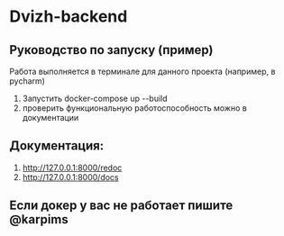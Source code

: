 # Dvizh-backend
## Руководство по запуску (пример)
Работа выполняется в терминале для данного проекта (например, в pycharm)
1) Запустить docker-compose up --build
2) проверить функциональную работоспособность можно в документации
## Документация:
1) http://127.0.0.1:8000/redoc
2) http://127.0.0.1:8000/docs
## Если докер у вас не работает пишите @karpims